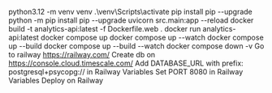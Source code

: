 python3.12 -m venv venv
.\venv\Scripts\activate
pip install pip --upgrade
python -m pip install pip --upgrade
uvicorn src.main:app --reload
docker build -t analytics-api:latest -f Dockerfile.web .
docker run analytics-api:latest
docker compose up
docker compose up --watch
docker compose up --build
docker compose up --build --watch
docker compose down -v
Go to railway https://railway.com/
Create db on https://console.cloud.timescale.com/ 
Add DATABASE_URL with prefix: postgresql+psycopg:// in Railway Variables
Set PORT 8080 in Railway Variables
Deploy on Railway